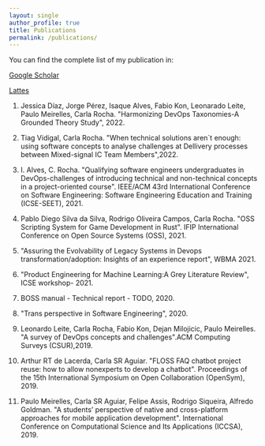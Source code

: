 ```yaml
---
layout: single
author_profile: true
title: Publications
permalink: /publications/
---
```


You can find the complete list of my publication in:


[Google Scholar](https://scholar.google.com/citations?user=_y8XHnAAAAAJ&hl=en)

[Lattes](http://lattes.cnpq.br/2831991076751452)



1. Jessica Díaz, Jorge Pérez, Isaque Alves, Fabio Kon, Leonarado Leite, Paulo Meirelles, Carla Rocha. "Harmonizing DevOps Taxonomies-A Grounded Theory Study", 2022.

2. Tiag Vidigal, Carla Rocha. "When technical solutions aren`t enough: using software concepts to analyse challenges at Dellivery processes between Mixed-signal IC Team Members",2022.


1. I. Alves, C. Rocha. "Qualifying software engineers undergraduates in DevOps-challenges of introducing technical and non-technical concepts in a project-oriented course".  IEEE/ACM 43rd International Conference on Software Engineering: Software Engineering Education and Training (ICSE-SEET), 2021.

1. Pablo Diego Silva da Silva, Rodrigo Oliveira Campos, Carla Rocha. "OSS Scripting System for Game Development in Rust". IFIP International Conference on Open Source Systems (OSS), 2021.

1. "Assuring the Evolvability of Legacy Systems in Devops transformation/adoption: Insights of an experience report", WBMA 2021.

1. "Product Engineering for Machine Learning:A Grey Literature Review", ICSE workshop- 2021.

1. BOSS manual - Technical report - TODO, 2020.

1. "Trans perspective in Software Engineering", 2020.

1. Leonardo Leite, Carla Rocha, Fabio Kon, Dejan Milojicic, Paulo Meirelles. "A survey of DevOps concepts and challenges".ACM Computing Surveys (CSUR),2019.

1. Arthur RT de Lacerda, Carla SR Aguiar. "FLOSS FAQ chatbot project reuse: how to allow nonexperts to develop a chatbot". Proceedings of the 15th International Symposium on Open Collaboration (OpenSym), 2019.

1. Paulo Meirelles, Carla SR Aguiar, Felipe Assis, Rodrigo Siqueira, Alfredo Goldman. "A students’ perspective of native and cross-platform approaches for mobile application development". International Conference on Computational Science and Its Applications (ICCSA), 2019.

